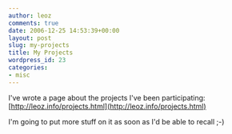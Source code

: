 ```yaml
---
author: leoz
comments: true
date: 2006-12-25 14:53:39+00:00
layout: post
slug: my-projects
title: My Projects
wordpress_id: 23
categories:
- misc
---
```


I've wrote a page about the projects I've been participating: [http://leoz.info/projects.html](http://leoz.info/projects.html)

I'm going to put more stuff on it as soon as I'd be able to recall ;-)
